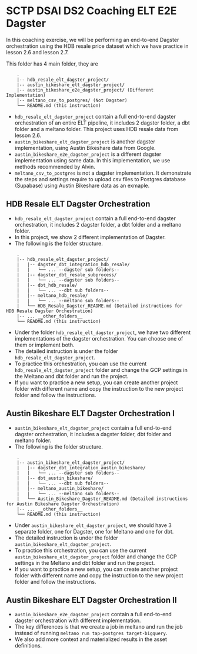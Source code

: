 # SCTP DSAI DS2 Coaching ELT E2E Dagster

In this coaching exercise, we will be performing an end-to-end Dagster orchestration using the HDB resale price dataset which we have practice in lesson 2.6 and lesson 2.7.

This folder has 4 main folder, they are 
```tree
    .
    |-- hdb_resale_elt_dagster_project/
    |-- austin_bikeshare_elt_dagster_project/
    |-- austin_bikeshare_e2e_dagster_project/ (Different Implementation)  
    |-- meltano_csv_to_postgres/ (Not Dagster)    
    └── README.md (this instruction)
```

- `hdb_resale_elt_dagster_project` contain a full end-to-end dagster orchestration of an entire ELT pipeline, it includes 2 dagster folder, a dbt folder and a meltano folder. This project uses HDB resale data from lesson 2.6.
- `austin_bikeshare_elt_dagster_project` is another dagster implementation, using Austin Bikeshare data from Google.
- `austin_bikeshare_e2e_dagster_project` is a different dagster implementation using same data. In this implementation, we use methods recommended by Alvin.
- `meltano_csv_to_postgres` is not a dagster implementation. It demonstrate the steps and settings require to upload csv files to Postgres database (Supabase) using Austin Bikeshare data as an exmaple.


## HDB Resale ELT Dagster Orchestration
- `hdb_resale_elt_dagster_project` contain a full end-to-end dagster orchestration, it includes 2 dagster folder, a dbt folder and a meltano folder.
- In this project, we show 2 different implementation of Dagster.
- The following is the folder structure. 
```tree
    .
    |-- hdb_resale_elt_dagster_project/
    |   |-- dagster_dbt_integration_hdb_resale/
    |   |   └── ... --dagster sub folders--
    |   |-- dagster_dbt_resale_subprocess/
    |   |   └── ... --dagster sub folders--
    |   |-- dbt_hdb_resale/
    |   |   └── ... --dbt sub folders--
    |   |-- meltano_hdb_resale/
    |   |   └── ... --meltano sub folders--
    |   └── HDB_Resale_Dagster_README.md (Detailed instructions for HDB Resale Dagster Orchestration)
    |-- ... __other_folders__
    └── README.md (this instruction)
```

- Under the folder `hdb_resale_elt_dagster_project`, we have two different implementations of the dagster orchestration. You can choose one of them or implement both.
- The detailed instruction is under the folder `hdb_resale_elt_dagster_project`.
- To practice this orchestration, you can use the current `hdb_resale_elt_dagster_project` folder and change the GCP settings in the Meltano and dbt folder and run the project.
- If you want to practice a new setup, you can create another project folder with different name and copy the instruction to the new project folder and follow the instructions.  

## Austin Bikeshare ELT Dagster Orchestration I
- `austin_bikeshare_elt_dagster_project` contain a full end-to-end dagster orchestration, it includes a dagster folder, dbt folder and meltano folder.
- The following is the folder structure. 
```tree
    .
    |-- austin_bikeshare_elt_dagster_project/
    |   |-- dagster_dbt_integration_austin_bikeshare/
    |   |   └── ... --dagster sub folders--
    |   |-- dbt_austin_bikeshare/
    |   |   └── ... --dbt sub folders--
    |   |-- meltano_austin_bikeshare/
    |   |   └── ... --meltano sub folders--
    |   └── Austin_Bikeshare_Dagster_README.md (Detailed instructions for Austin Bikeshare Dagster Orchestration)
    |-- ... __other_folders__
    └── README.md (this instruction)
```

- Under `austin_bikeshare_elt_dagster_project`, we should have 3 separate folder, one for Dagster, one for Meltano and one for dbt.
- The detailed instruction is under the folder `austin_bikeshare_elt_dagster_project`.
- To practice this orchestration, you can use the current `austin_bikeshare_elt_dagster_project` folder and change the GCP settings in the Meltano and dbt folder and run the project.
- If you want to practice a new setup, you can create another project folder with different name and copy the instruction to the new project folder and follow the instructions.

## Austin Bikeshare ELT Dagster Orchestration II
- `austin_bikeshare_e2e_dagster_project` contain a full end-to-end dagster orchestration with different implementation.
- The key differences is that we create a job in meltano and run the job instead of running `meltano run tap-postgres target-bigquery`.
- We also add more context and materialized results in the asset definitions.